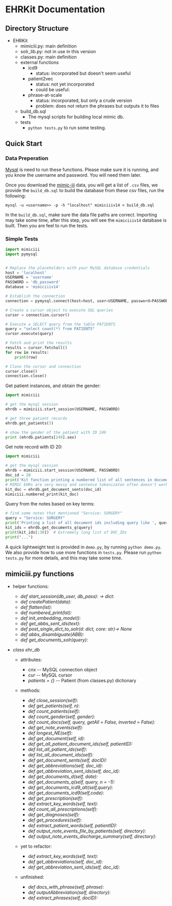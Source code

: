 # EHRKit Documentation
## Directory Structure
* EHRKit
  * mimiciii.py: main definition
  * solr_lib.py: not in use in this version
  * classes.py: main definition
  * external functions
    * icd9
      * status: incorporated but doesn't seem useful
    * patient2vec
      * status: not yet incorporated
      * could be useful:
    * phrase-at-scale
      * status: incorporated, but only a crude version
      * problem: does not return the phrases but outputs it to files
  * build_db.sql
    * The mysql scripts for building local mimic db. 
  * tests
    * `python tests.py` to run some testing.

## Quick Start
### Data Preperation
[Mysql](https://www.mysql.com) is need to run these functions. Please make sure it is running, and you know the username and password. You will need them later. 

Once you download the [mimic-iii](https://physionet.org/content/mimiciii/) data, you will get a list of `.csv` files, we provide the `build_db.sql` to build the database from these csv files, run the following:

```mysql -u <username>> -p -h "localhost" mimiciiiv14 < build_db.sql ```

In the `build_db.sql`, make sure the data file paths are correct. Importing may take some time, after this step, you will see the `mimiciiiv14` database is built. Then you are feel to run the tests. 

### Simple Tests

```python
import mimiciii
import pymysql


# Replace the placeholders with your MySQL database credentials
host = 'localhost'
USERNAME = 'username'
PASSWORD = 'db_password'
database = 'mimiciiiv14'

# Establish the connection
connection = pymysql.connect(host=host, user=USERNAME, password=PASSWORD, database=database, port=3306)

# Create a cursor object to execute SQL queries
cursor = connection.cursor()

# Execute a SELECT query from the table PATIENTS
query = "select count(*) from PATIENTS"
cursor.execute(query)

# Fetch and print the results
results = cursor.fetchall()
for row in results:
    print(row)

# Close the cursor and connection
cursor.close()
connection.close()

```

Get patient instances, and obtain the gender: 

```python
import mimiciii

# get the mysql session
ehrdb = mimiciii.start_session(USERNAME, PASSWORD)

# get three patient records
ehrdb.get_patients(3)

# show the gender of the patient with ID 249
print (ehrdb.patients[249].sex)
```

Get note record with ID 20:

```python
import mimiciii

# get the mysql session
ehrdb = mimiciii.start_session(USERNAME, PASSWORD)
doc_id = 20
print('Kit function printing a numbered list of all sentences in document %d' % doc_id)
# MIMIC EHRs are very messy and sentence tokenizaton often doesn't work
kit_doc = ehrdb.get_document_sents(doc_id)
mimiciii.numbered_print(kit_doc)
```

Query from the notes based on key terms: 

```python
# find some notes that mentioned "Service: SURGERY"
query = "Service: SURGERY"
print('Printing a list of all document ids including query like ', query, 'this may take some time...')
kit_ids = ehrdb.get_documents_q(query)
print(kit_ids[:30])  # Extremely long list of DOC_IDs
print("...")
```

A quick lightweight test is provided in `demo.py`, by running `python demo.py`. 
We also provide how to use more functions in `tests.py`. Please run `python tests.py` for more details, and this may take some time. 

## mimiciii.py functions
* helper functions:
  * *def start_session(db_user, db_pass): -> dict*:
  * *def createPatient(data):*
  * *def flatten(lst):*
  * *def numbered_print(lst):*
  * *def init_embedding_model():*
  * *def get_abbs_sent_ids(text):*
  * *def post_single_dict_to_solr(d: dict, core: str)-> None*
  * *def abbs_disambiguate(ABB):*
  * *def get_documents_solr(query):*

* *class ehr_db*
  * attributes:
    * *cnx* -- MySQL connection object
    * *cur* -- MySQL cursor
    * *patients = {}* -- Patient (from classes.py) dictionary
  * methods:
    * *def close_session(self):*
    * *def get_patients(self, n):*
    * *def count_patients(self):*
    * *def count_gender(self, gender):*
    * *def count_docs(self, query, getAll = False, inverted = False):*
    * *def get_note_events(self):*
    * *def longest_NE(self):*
    * *def get_document(self, id):*
    * *def get_all_patient_document_ids(self, patientID):*
    * *def list_all_patient_ids(self):*
    * *def list_all_document_ids(self):*
    * *def get_document_sents(self, docID):*
    * *def get_abbreviations(self, doc_id):*
    * *def get_abbreviation_sent_ids(self, doc_id):*
    * *def get_documents_d(self, date):*
    * *def get_documents_q(self, query, n = -1):*
    * *def get_documents_icd9_alt(self,query):*
    * *def get_documents_icd9(self,code):*
    * *def get_prescription(self):*
    * *def extract_key_words(self, text):*
    * *def count_all_prescriptions(self):*
    * *def get_diagnoses(self):*
    * *def get_procedures(self):*
    * *def extract_patient_words(self, patientID):*
    * *def output_note_events_file_by_patients(self, directory):*
    * *def output_note_events_discharge_summary(self, directory):*

  * yet to refactor:
    * *def extract_key_words(self, text):*
    * *def get_abbreviations(self, doc_id):*
    * *def get_abbreviation_sent_ids(self, doc_id):*
  * unfinished:
    * *def docs_with_phrase(self, phrase):*
    * *def outputAbbreviation(self, directory):*
    * *def extract_phrases(self, docID):*


